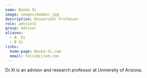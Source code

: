 ```yaml
---
name: Baike Xi
image: images/member.jpg
description: Researcher Professor
role: advisor2
group: advisor
aliases:
  - B. Xi
  - B Xi
links:
  home-page: Baike-Xi.com
  email: felix@cited.com
---
```


Dr.Xi is an advisor and research professor at University of Arizona.

